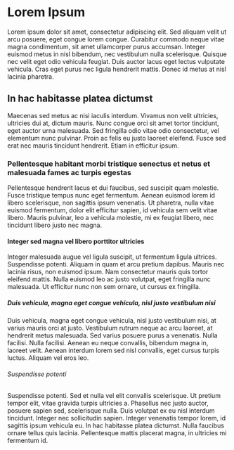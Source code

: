 # Lorem Ipsum

Lorem ipsum dolor sit amet, consectetur adipiscing elit. Sed aliquam velit ut arcu posuere, eget congue lorem congue. Curabitur commodo neque vitae magna condimentum, sit amet ullamcorper purus accumsan. Integer euismod metus in nisl bibendum, nec vestibulum nulla scelerisque. Quisque nec velit eget odio vehicula feugiat. Duis auctor lacus eget lectus vulputate vehicula. Cras eget purus nec ligula hendrerit mattis. Donec id metus at nisl lacinia pharetra.

## In hac habitasse platea dictumst

Maecenas sed metus ac nisi iaculis interdum. Vivamus non velit ultricies, ultricies dui at, dictum mauris. Nunc congue orci sit amet tortor tincidunt, eget auctor urna malesuada. Sed fringilla odio vitae odio consectetur, vel elementum nunc pulvinar. Proin ac felis eu justo laoreet eleifend. Fusce sed erat nec mauris tincidunt hendrerit. Etiam in efficitur ipsum.

### Pellentesque habitant morbi tristique senectus et netus et malesuada fames ac turpis egestas

Pellentesque hendrerit lacus et dui faucibus, sed suscipit quam molestie. Fusce tristique tempus nunc eget fermentum. Aenean euismod lorem id libero scelerisque, non sagittis ipsum venenatis. Ut pharetra, nulla vitae euismod fermentum, dolor elit efficitur sapien, id vehicula sem velit vitae libero. Mauris pulvinar, leo a vehicula molestie, mi ex feugiat libero, nec tincidunt libero justo nec magna.

#### Integer sed magna vel libero porttitor ultricies

Integer malesuada augue vel ligula suscipit, ut fermentum ligula ultrices. Suspendisse potenti. Aliquam in quam et arcu pretium dapibus. Mauris nec lacinia risus, non euismod ipsum. Nam consectetur mauris quis tortor eleifend mattis. Nulla euismod leo ac justo volutpat, eget fringilla nunc malesuada. Ut efficitur nunc non sem ornare, ut cursus ex fringilla.

##### Duis vehicula, magna eget congue vehicula, nisl justo vestibulum nisi

Duis vehicula, magna eget congue vehicula, nisl justo vestibulum nisi, at varius mauris orci at justo. Vestibulum rutrum neque ac arcu laoreet, at hendrerit metus malesuada. Sed varius posuere purus a venenatis. Nulla facilisi. Nulla facilisi. Aenean eu neque convallis, bibendum magna in, laoreet velit. Aenean interdum lorem sed nisl convallis, eget cursus turpis luctus. Aliquam vel eros leo.

###### Suspendisse potenti

Suspendisse potenti. Sed et nulla vel elit convallis scelerisque. Ut pretium tempor elit, vitae gravida turpis ultricies a. Phasellus nec justo auctor, posuere sapien sed, scelerisque nulla. Duis volutpat ex eu nisl interdum tincidunt. Integer nec sollicitudin sapien. Integer venenatis tempor lorem, id sagittis ipsum vehicula eu. In hac habitasse platea dictumst. Nulla faucibus ornare tellus quis lacinia. Pellentesque mattis placerat magna, in ultricies mi fermentum id.
